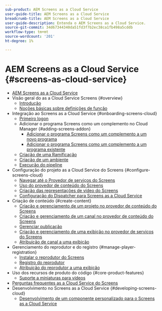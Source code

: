 ```yaml
---
sub-product: AEM Screens as a Cloud Service
user-guide-title: AEM Screens as a Cloud Service
breadcrumb-title: AEM Screens as a Cloud Service
user-guide-description: Entenda o AEM Screens as a Cloud Service.
source-git-commit: 34d67344340da51fd3f7b2ec38ca1fb498a5cddb
workflow-type: tm+mt
source-wordcount: '201'
ht-degree: 1%

---
```



# AEM Screens as a Cloud Service {#screens-as-cloud-service}

+ [AEM Screens as a Cloud Service](/help/screens-cloud/home.md)
+ Visão geral do as a Cloud Service Screens {#overview}
   + [Introdução](/help/screens-cloud/introduction/introduction.md)
   + [Noções básicas sobre definições de função](/help/screens-cloud/introduction/personas-screens-cloud.md)
+ Integração ao Screens as a Cloud Service {#onboarding-screens-cloud}
   + [Primeiro logon](/help/screens-cloud/onboarding-screens-cloud/first-time-login-screens-cloud.md)
   + Adicionar o programa Screens como um complemento no Cloud Manager {#adding-screens-addon}
      + [Adicionar o programa Screens como um complemento a um novo programa](/help/screens-cloud/onboarding-screens-cloud/add-on-new-program-screens-cloud.md)
      + [Adicionar o programa Screens como um complemento a um programa existente](/help/screens-cloud/onboarding-screens-cloud/add-on-existing-program-screens-cloud.md)
   + [Criação de uma Ramificação](/help/screens-cloud/onboarding-screens-cloud/creating-a-branch.md)
   + [Criação de um ambiente](/help/screens-cloud/onboarding-screens-cloud/creating-an-environment.md)
   + [Execução do pipeline](/help/screens-cloud/onboarding-screens-cloud/running-a-pipeline.md)
+ Configuração do projeto as a Cloud Service do Screens {#configure-screens-cloud}
   + [Navegar até o Provedor de serviços do Screens](/help/screens-cloud/configuring/navigating-to-screens-services-provider.md)
   + [Uso do provedor de conteúdo do Screens](/help/screens-cloud/configuring/using-screens-content-provider.md)
   + [Criação das representações de vídeo do Screens](/help/screens-cloud/configuring/creating-screens-video-renditions-cloud-service.md)
   + [Configuração do Dispatcher para Screens as a Cloud Service](/help/screens-cloud/configuring/dispatcher-configurations-screens-cloud.md)
+ Criação de conteúdo {#create-content}
   + [Criação e gerenciamento de um projeto no provedor de conteúdo do Screens](/help/screens-cloud/creating-content/creating-projects-screens-cloud.md)
   + [Criação e gerenciamento de um canal no provedor de conteúdo do Screens](/help/screens-cloud/creating-content/creating-channels-screens-cloud.md)
   + [Gerenciar publicação](/help/screens-cloud/creating-content/manage-publish.md)
   + [Criação e gerenciamento de uma exibição no provedor de serviços do Screens](/help/screens-cloud/creating-content/creating-displays-screens-cloud.md)
   + [Atribuição de canal a uma exibição](/help/screens-cloud/creating-content/assigning-channels-to-display.md)
+ Gerenciamento do reprodutor e do registro {#manage-player-registration}
   + [Instalar o reprodutor do Screens](/help/screens-cloud/managing-players-registration/installing-screens-cloud-player.md)
   + [Registro do reprodutor](/help/screens-cloud/managing-players-registration/registering-players-screens-cloud.md)
   + [Atribuição do reprodutor a uma exibição](/help/screens-cloud/managing-players-registration/assigning-player-display.md)
+ Uso dos recursos de produto do código {#core-product-features}
   + [Suporte a miniaturas para vídeos](/help/screens-cloud/using-core-product-features/thumbnail-support-videos.md)
+ [Perguntas frequentes as a Cloud Service do Screens](/help/screens-cloud/screens-cloud-faqs.md)
+ Desenvolvimento no Screens as a Cloud Service {#developing-screens-cloud}
   + [Desenvolvimento de um componente personalizado para o Screens as a Cloud Service](/help/screens-cloud/developing/developing-custom-components-tutorial.md)
